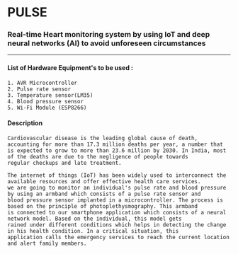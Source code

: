 # PULSE


### Real-time Heart monitoring system by using IoT and deep neural networks (AI) to avoid unforeseen circumstances
------
#### List of Hardware Equipment's to be used :

    1. AVR Microcontroller
    2. Pulse rate sensor
    3. Temperature sensor(LM35)
    4. Blood pressure sensor
    5. Wi-Fi Module (ESP8266)

#### Description

```
Cardiovascular disease is the leading global cause of death, accounting for more than 17.3 million deaths per year, a number that
is expected to grow to more than 23.6 million by 2030. In India, most of the deaths are due to the negligence of people towards 
regular checkups and late treatment.

The internet of things (IoT) has been widely used to interconnect the available resources and offer effective health care services.
we are going to monitor an individual's pulse rate and blood pressure by using an armband which consists of a pulse rate sensor and 
blood pressure sensor implanted in a microcontroller. The process is based on the principle of photoplethysmography. This armband
is connected to our smartphone application which consists of a neural network model. Based on the individual, this model gets
rained under different conditions which helps in detecting the change in his health condition. In a critical situation, this 
application calls the emergency services to reach the current location and alert family members.
```

